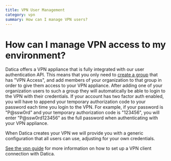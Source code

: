 ```yaml
---
title: VPN User Management
category: vpn
summary: How can I manage VPN users?
---
```


# How can I manage VPN access to my environment?
Datica offers a VPN appliance that is fully integrated with our user authentication API. This means that you only need to [create a group](/compliant-cloud/articles/concepts/organizations/#creating-and-deleting-groups) that has "VPN Access", and add members of your organization to that group in order to give them access to your VPN appliance. After adding one of your organization users to such a group they will automatically be able to login to the VPN with their credentials. If your account has two factor auth enabled, you will have to append your temporary authorization code to your password each time you login to the VPN. For example, if your password is "P@ssw0rd" and your temporary authorization code is "123456", you will enter "P@ssw0rd123456" as the full password when authenticating with your VPN appliance.

When Datica creates your VPN we will provide you with a generic configuration that all users can use, adjusting for your own credentials.

[See the vpn guide](/compliant-cloud/articles/guides/openvpn-client-setup/) for more information on how to set up a VPN client connection with Datica.
